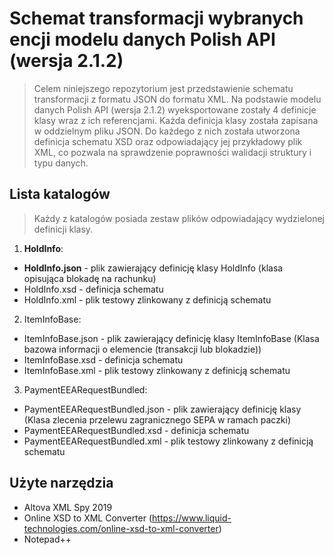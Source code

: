 # Schemat transformacji wybranych encji modelu danych Polish API (wersja 2.1.2)

> Celem niniejszego repozytorium jest przedstawienie schematu transformacji z formatu JSON do formatu XML. Na podstawie modelu danych Polish API (wersja 2.1.2) wyeksportowane zostały 4 definicje klasy wraz z ich referencjami. Każda definicja klasy została zapisana w oddzielnym pliku JSON. Do każdego z nich została utworzona definicja schematu XSD oraz odpowiadający jej przykładowy plik XML, co pozwala na sprawdzenie poprawności walidacji struktury i typu danych. 


## Lista katalogów 

> Każdy z katalogów posiada zestaw plików odpowiadający wydzielonej definicji klasy. 

1. **HoldInfo**:
  * **HoldInfo.json** - plik zawierający definicję klasy HoldInfo (klasa opisująca blokadę na rachunku)
  * HoldInfo.xsd - definicja schematu  
  * HoldInfo.xml - plik testowy zlinkowany z definicją schematu
  
2. ItemInfoBase:
  * ItemInfoBase.json - plik zawierający definicję klasy ItemInfoBase (Klasa bazowa informacji o elemencie (transakcji lub blokadzie))
  * ItemInfoBase.xsd - definicja schematu
  * ItemInfoBase.xml - plik testowy zlinkowany z definicją schematu
  
3. PaymentEEARequestBundled:
  * PaymentEEARequestBundled.json - plik zawierający definicję klasy (Klasa zlecenia przelewu zagranicznego SEPA w ramach paczki)
  * PaymentEEARequestBundled.xsd - definicja schematu
  * PaymentEEARequestBundled.xml - plik testowy zlinkowany z definicją schematu


## Użyte narzędzia

* Altova XML Spy 2019
* Online XSD to XML Converter (https://www.liquid-technologies.com/online-xsd-to-xml-converter)
* Notepad++


